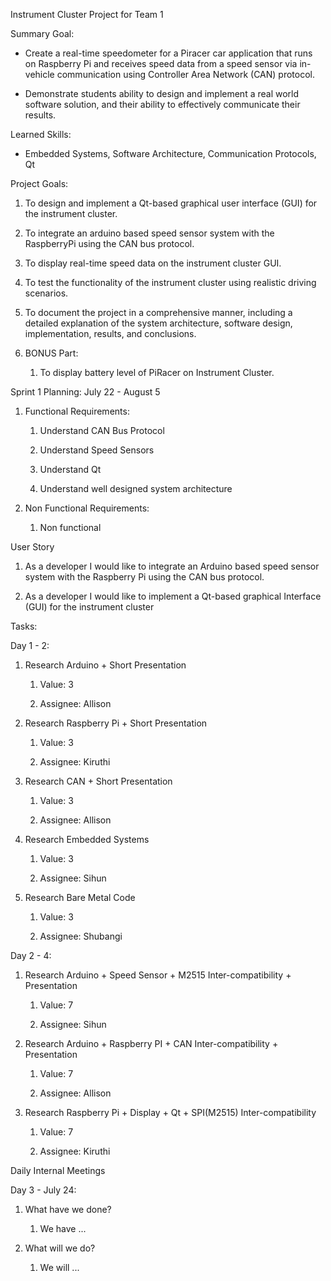 Instrument Cluster Project for Team 1

Summary Goal:

-   Create a real-time speedometer for a Piracer car application that
    runs on Raspberry Pi and receives speed data from a speed sensor via
    in-vehicle communication using Controller Area Network (CAN)
    protocol.

-   Demonstrate students ability to design and implement a real world
    software solution, and their ability to effectively communicate
    their results.

Learned Skills:

-   Embedded Systems, Software Architecture, Communication Protocols, Qt

Project Goals:

1.  To design and implement a Qt-based graphical user interface (GUI) for the instrument cluster.

2.  To integrate an arduino based speed sensor system with the RaspberryPi using the CAN bus protocol.

3.  To display real-time speed data on the instrument cluster GUI.

4.  To test the functionality of the instrument cluster using realistic driving scenarios.

5.  To document the project in a comprehensive manner, including a detailed explanation of the system architecture, software design, implementation, results, and conclusions.

6.  BONUS Part:

    1.  To display battery level of PiRacer on Instrument Cluster.

Sprint 1 Planning: July 22 - August 5

1.  Functional Requirements:

    1.  Understand CAN Bus Protocol

    2.  Understand Speed Sensors

    3.  Understand Qt

    4.  Understand well designed system architecture

2.  Non Functional Requirements:

    1.  Non functional

User Story

1.  As a developer I would like to integrate an Arduino based speed
    sensor system with the Raspberry Pi using the CAN bus protocol.

2.  As a developer I would like to implement a Qt-based graphical
    Interface (GUI) for the instrument cluster

Tasks:

Day 1 - 2:

1.  Research Arduino + Short Presentation

    1.  Value: 3

    2.  Assignee: Allison

2.  Research Raspberry Pi + Short Presentation

    1.  Value: 3

    2.  Assignee: Kiruthi

3.  Research CAN + Short Presentation

    1.  Value: 3

    2.  Assignee: Allison

4.  Research Embedded Systems

    1.  Value: 3

    2.  Assignee: Sihun

5.  Research Bare Metal Code

    1.  Value: 3

    2.  Assignee: Shubangi

Day 2 - 4:

1.  Research Arduino + Speed Sensor + M2515 Inter-compatibility +
    Presentation

    1.  Value: 7

    2.  Assignee: Sihun

2.  Research Arduino + Raspberry PI + CAN Inter-compatibility +
    Presentation

    1.  Value: 7

    2.  Assignee: Allison

3.  Research Raspberry Pi + Display + Qt + SPI(M2515)
    Inter-compatibility

    1.  Value: 7

    2.  Assignee: Kiruthi

Daily Internal Meetings

Day 3 - July 24:

1.  What have we done?

    1.  We have ...

1.  What will we do?

    1.  We will ...
